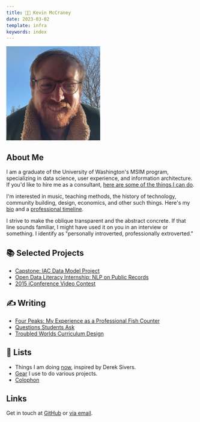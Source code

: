```yaml
---
title: 👨‍🎓 Kevin McCraney
date: 2023-03-02
template: infra
keywords: index
---
```

[<img class="img-circle" src="./img/me.png" width="250"/>](./img/me.png "Picture of me")

## About Me
I am a graduate of the University of Washington's MSIM program, specializing in data science, user experience, and information architecture. If you'd like to hire me as a consultant, [here are some of the things I can do](/hire-me.html).

I'm interested in music, teaching methods, the history of technology, community building, design, economics, and other such things. Here's my [bio](./bio.html) and a [professional timeline](./timeline.html).

I strive to make the oblique transparent and the abstract concrete. If that line sounds familiar, I might have used it on you in an interview or something. I identify as "personally introverted, professionally extroverted."

## 📚 Selected Projects
- [Capstone: IAC Data Model Project](./capstone.html)
- [Open Data Literacy Internship: NLP on Public Records](./odl.html)
- [2015 iConference Video Contest](./iconference.html)

## ✍️ Writing
- [Four Peaks: My Experience as a Professional Fish Counter](./fish-count.html)
- [Questions Students Ask](./students.html)
- [Troubled Worlds Curriculum Design](./troubled-worlds.html)

## 📝 Lists
- Things I am doing [now](./now.html), inspired by Derek Sivers.
- [Gear](./gear.html) I use to do various projects.
- [Colophon](./colophon.html)

## Links
Get in touch at [GitHub](https://github.com/kevinrmccraney) or [via email](mailto:moneys_tower_0g@icloud.com).